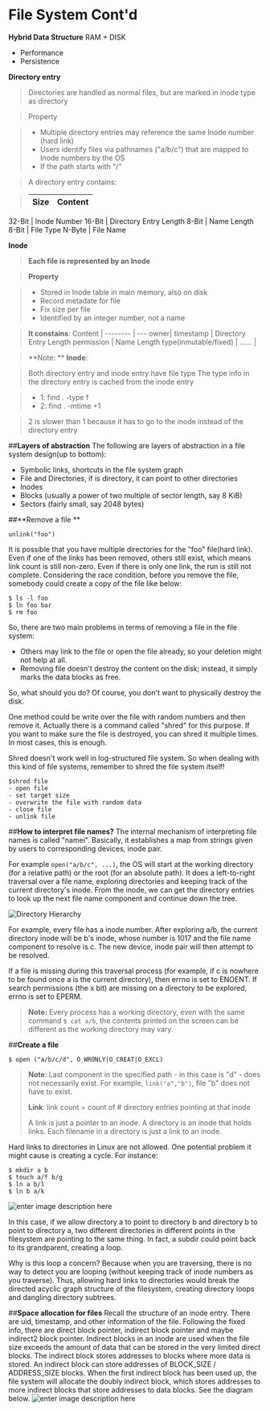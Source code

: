 # File System Cont'd

**Hybrid Data Structure**
RAM +  DISK    

- Performance
- Persistence

**Directory entry**

> Directories are handled as normal files, but are marked in inode type as directory

> Property

>  - Multiple directory entries may reference the same Inode number (hard link)
>  - Users identify files via pathnames ("a/b/c") that are mapped to Inode numbers by the OS
>  - If the path starts with "/" 


> A directory entry contains:

>Size    | Content
>-------- | ---
32-Bit | Inode Number
16-Bit | Directory Entry Length
8-Bit     | Name Length
8-Bit     | File Type 
N-Byte    | File Name

**Inode**

> **Each file is represented by an Inode**

>  **Property**

> - Stored in Inode table in main memory, also on disk
> - Record metadate for file
> - Fix size per file
> - Identified by an integer number, not a name

> **It constains**:
> Content    |
> -------- | ---
owner| 
timestamp | Directory Entry Length
permission    | Name Length
type(inmutable/fixed)   | 
......    | 



> **Note: **
**Inode**:

> Both directory entry and inode entry have file type
> The type info in the directory entry is cached from the inode entry

> - 1: find . -type f
> - 2: find . -mtime +1  

> 2 is slower than 1 because it has to go to the inode instead of the directory entry

##**Layers of abstraction**
The following are layers of abstraction in a file system design(up to bottom):  

 - Symbolic links, shortcuts in the file system graph
 - File and Directories, if is directory, it can point to other directories
 - Inodes
 - Blocks (usually a power of two multiple of sector length, say 8 KiB)
 - Sectors (fairly small, say 2048 bytes)


##**Remove a file **

    unlink("foo")

It is possible that you have multiple directories for the "foo" file(hard link). Even if one of the links has been removed, others still exist, which means link count is still non-zero.
Even if there is only one link, the run is still not complete. Considering the race condition, before you remove the file, somebody could create a copy of the file like below:

    $ ls -l foo
    $ ln foo bar   
    $ rm foo

So, there are two main problems in terms of removing a file in the file system:

 - Others may link to the file or open the file already, so your deletion might not help at all.
 - Removing file doesn't destroy the content on the disk; instead, it simply marks the data blocks as free.

So, what should you do? Of course, you don't want to physically destroy the disk. 

One method could be write over the file with random numbers and then remove it. Actually there is a command called "shred" for this purpose. If you want to make sure the file is destroyed, you can shred it multiple times. In most cases, this is enough. 

Shred doesn't work well in log-structured file system. So when dealing with this kind of file systems, remember to shred the file system itself!


    $shred file
    - open file
    - set target size
    - overwrite the file with random data
    - close file 
    - unlink file


##**How to interpret file names?**
The internal mechanism of interpreting file names is called "namei". Basically, it establishes a map from strings given by users to corresponding devices, inode pair.  

For example `open("a/b/c", ...)`, the OS will start at the working directory (for a relative path) or the root (for an absolute path). It does a left-to-right traversal over a file name, exploring directories and keeping track of the current directory's inode. From the inode, we can get the directory entries to look up the next file name component and continue down the tree.

![Directory Hierarchy](https://lh3.googleusercontent.com/--SGyej-BXCI/Vs9dF-IObgI/AAAAAAAAAAM/aR24n_rcszQ/s0/directory+hierarchy.tiff "directory hierarchy.tiff")

For example, every file has a inode number. After exploring a/b, the current directory inode will be b's inode, whose number is 1017 and the file name component to resolve is c. The new device, inode pair will then attempt to be resolved.

If a file is missing during this traversal process (for example, if c is nowhere to be found once a is the current directory), then errno is set to ENOENT. If search permissions (the x bit) are missing on a directory to be explored, errno is set to EPERM.

> **Note:**
> Every process has a working directory, even with the same command `$ cat a/b`, the contents printed on the screen can be different as the working directory may vary.


##**Create a file**

    $ open ("a/b/c/d", O_WRONLY|O_CREAT|O_EXCL)

> **Note**:
> Last component in the specified path - in this case is "d" - does not necessarily exist. For example, `link("a","b")`, file "b" does not have to exist. 
> 
> **Link**:
> link count = count of # directory entries pointing at that inode
> 
> A link is just a pointer to an inode. A directory is an inode that holds links. Each filename in a directory is just a link to an inode. 

Hard links to directories in Linux are not allowed. One potential problem it might cause is creating a cycle. For instance:

    $ mkdir a b
    $ touch a/f b/g
    $ ln a b/l
    $ ln b a/k

![enter image description here](https://lh3.googleusercontent.com/-9jPGLzPqwjw/Vs-XSyHFjFI/AAAAAAAAABQ/Bd6hGaI_bNk/s0/2.tiff "2.tiff")

In this case, if we allow directory a to point to directory b and directory b to point to directory a, two different directories in different points in the filesystem are pointing to the same thing. In fact, a subdir could point back to its grandparent, creating a loop.

Why is this loop a concern? Because when you are traversing, there is no way to detect you are looping (without keeping track of inode numbers as you traverse). Thus, allowing hard links to directories would break the directed acyclic graph structure of the filesystem,  creating directory loops and dangling directory subtrees.

##**Space allocation for files**
Recall the structure of an inode entry. There are uid, timestamp, and other information of the file. Following the fixed info, there are direct block pointer, indirect block pointer and maybe indirect2 block pointer. 
Indirect blocks in an inode are used when the file size exceeds the amount of data that can be stored in the very limited direct blocks. The indirect block stores addresses to blocks where more data is stored. An indirect block can store addresses of BLOCK_SIZE / ADDRESS_SIZE blocks. When the first indirect block has been used up, the file system will allocate the doubly indirect block, which stores addresses to more indirect blocks that store addresses to data blocks. See the diagram below.
![enter image description here](https://lh3.googleusercontent.com/-mfp9xPwnIec/Vs9d2T8RAtI/AAAAAAAAAAU/e3W7kONCUMU/s0/scribenote1.tiff "scribenote1.tiff")




